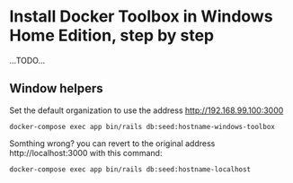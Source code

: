 # Install Docker Toolbox in Windows Home Edition, step by step

...TODO...

## Window helpers
Set the default organization to use the address http://192.168.99.100:3000

```
docker-compose exec app bin/rails db:seed:hostname-windows-toolbox
```

Somthing wrong? you can revert to the original address http://localhost:3000 with this command:

```
docker-compose exec app bin/rails db:seed:hostname-localhost
```


